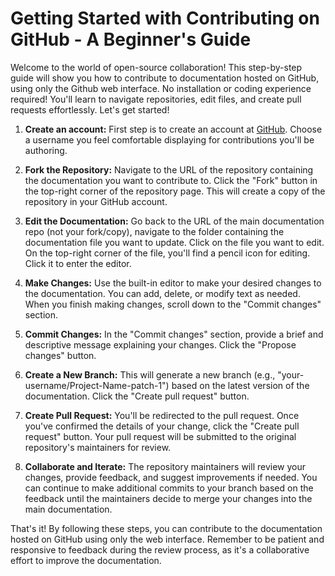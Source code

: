 # Getting Started with Contributing on GitHub - A Beginner's Guide
Welcome to the world of open-source collaboration! This step-by-step guide will show you how to contribute to documentation hosted on GitHub, using only the Github web interface. No installation or coding experience required! You'll learn to navigate repositories, edit files, and create pull requests effortlessly. Let's get started!

1. **Create an account:** First step is to create an account at [GitHub](https://github.com/join). Choose a username you feel comfortable displaying for contributions you'll be authoring.

2. **Fork the Repository:** Navigate to the URL of the repository containing the documentation you want to contribute to. Click the "Fork" button in the top-right corner of the repository page. This will create a copy of the repository in your GitHub account.

3. **Edit the Documentation:** Go back to the URL of the main documentation repo (not your fork/copy), navigate to the folder containing the documentation file you want to update. Click on the file you want to edit. On the top-right corner of the file, you'll find a pencil icon for editing. Click it to enter the editor.
   
4. **Make Changes:** Use the built-in editor to make your desired changes to the documentation. You can add, delete, or modify text as needed. When you finish making changes, scroll down to the "Commit changes" section.

5. **Commit Changes:** In the "Commit changes" section, provide a brief and descriptive message explaining your changes. Click the "Propose changes" button.

6. **Create a New Branch:** This will generate a new branch (e.g., "your-username/Project-Name-patch-1") based on the latest version of the documentation. Click the "Create pull request" button.

7. **Create Pull Request:** You'll be redirected to the pull request. Once you've confirmed the details of your change, click the "Create pull request" button. Your pull request will be submitted to the original repository's maintainers for review.

8. **Collaborate and Iterate:** The repository maintainers will review your changes, provide feedback, and suggest improvements if needed. You can continue to make additional commits to your branch based on the feedback until the maintainers decide to merge your changes into the main documentation.

That's it! By following these steps, you can contribute to the documentation hosted on GitHub using only the web interface. Remember to be patient and responsive to feedback during the review process, as it's a collaborative effort to improve the documentation.
